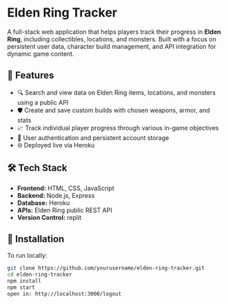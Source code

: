 # Elden Ring Tracker

A full-stack web application that helps players track their progress in **Elden Ring**, including collectibles, locations, and monsters. Built with a focus on persistent user data, character build management, and API integration for dynamic game content.

## 🚀 Features

- 🔍 Search and view data on Elden Ring items, locations, and monsters using a public API
- 🛡️ Create and save custom builds with chosen weapons, armor, and stats
- 📈 Track individual player progress through various in-game objectives
- 👤 User authentication and persistent account storage
- 🌐 Deployed live via Heroku

## 🛠️ Tech Stack

- **Frontend:** HTML, CSS, JavaScript  
- **Backend:** Node.js, Express  
- **Database:** Heroku 
- **APIs:** Elden Ring public REST API
- **Version Control:** replit

## 🔧 Installation

To run locally:

```bash
git clone https://github.com/yourusername/elden-ring-tracker.git
cd elden-ring-tracker
npm install
npm start
open in: http://localhost:3000/logout
